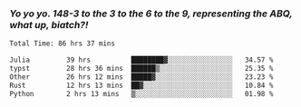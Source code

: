 ### ***Yo yo yo. 148-3 to the 3 to the 6 to the 9, representing the ABQ, what up, biatch?!***

<!--START_SECTION:waka-->

```txt
Total Time: 86 hrs 37 mins

Julia         39 hrs          ████████▓░░░░░░░░░░░░░░░░   34.57 %
typst         28 hrs 36 mins  ██████▒░░░░░░░░░░░░░░░░░░   25.35 %
Other         26 hrs 12 mins  █████▓░░░░░░░░░░░░░░░░░░░   23.23 %
Rust          12 hrs 13 mins  ██▓░░░░░░░░░░░░░░░░░░░░░░   10.84 %
Python        2 hrs 13 mins   ▒░░░░░░░░░░░░░░░░░░░░░░░░   01.98 %
```

<!--END_SECTION:waka-->

<!--
**AJMC2002/AJMC2002** is a ✨ _special_ ✨ repository because its `README.md` (this file) appears on your GitHub profile.

Here are some ideas to get you started:

- 🔭 I’m currently working on ...
- 🌱 I’m currently learning ...
- 👯 I’m looking to collaborate on ...
- 🤔 I’m looking for help with ...
- 💬 Ask me about ...
- 📫 How to reach me: ...
- 😄 Pronouns: ...
- ⚡ Fun fact: ...
-->

